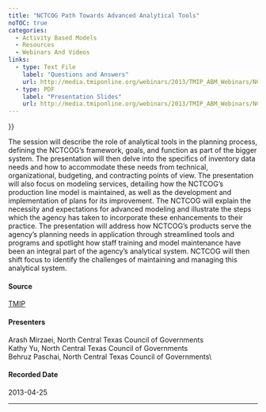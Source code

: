 ```yaml
---
title: "NCTCOG Path Towards Advanced Analytical Tools"
noTOC: true
categories:
  - Activity Based Models‏‎
  - Resources
  - Webinars And Videos
links:
  - type: Text File
    label: "Questions and Answers"
    url: http://media.tmiponline.org/webinars/2013/TMIP_ABM_Webinars/NCTCOG/QandA.txt
  - type: PDF
    label: "Presentation Slides"
    url: http://media.tmiponline.org/webinars/2013/TMIP_ABM_Webinars/NCTCOG/NCTCOG_Advanced_Analytics_Webinar.pdf
---
```




}}

The session will describe the role of analytical tools in the planning process, defining the NCTCOG’s framework, goals, and function as part of the bigger system. The presentation will then delve into the specifics of inventory data needs and how to accommodate these needs from technical, organizational, budgeting, and contracting points of view. The presentation will also focus on modeling services, detailing how the NCTCOG’s production line model is maintained, as well as the development and implementation of plans for its improvement. The NCTCOG will explain the necessity and expectations for advanced modeling and illustrate the steps which the agency has taken to incorporate these enhancements to their practice. The presentation will address how NCTCOG’s products serve the agency’s planning needs in application through streamlined tools and programs and spotlight how staff training and model maintenance have been an integral part of the agency’s analytical system. NCTCOG will then shift focus to identify the challenges of maintaining and managing this analytical system.

#### Source

[TMIP](TMIP)

#### Presenters

Arash Mirzaei, North Central Texas Council of Governments\
Kathy Yu, North Central Texas Council of Governments\
Behruz Paschai, North Central Texas Council of Governments\

#### Recorded Date

2013-04-25

------------------------------------------------------------------------



